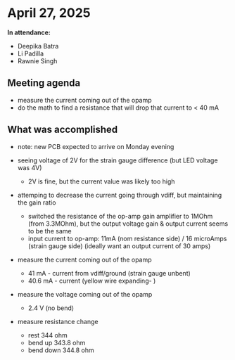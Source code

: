 # April 27, 2025
**In attendance:**
- Deepika Batra
- Li Padilla
- Rawnie Singh

## Meeting agenda
- measure the current coming out of the opamp
- do the math to find a resistance that will drop that current to < 40 mA 

## What was accomplished
- note: new PCB expected to arrive on Monday evening
- seeing voltage of 2V for the strain gauge difference (but LED voltage was 4V)
    - 2V is fine, but the current value was likely too high

- attemping to decrease the current going through vdiff, but maintaining the gain ratio
    - switched the resistance of the op-amp gain amplifier to 1MOhm (from 3.3MOhm), but the output voltage gain & output current seems to be the same
    - input current to op-amp: 11mA (nom resistance side) / 16 microAmps (strain gauge side) (ideally want an output current of 30 amps)

- measure the current coming out of the opamp
    - 41 mA - current from vdiff/ground (strain gauge unbent)
    - 40.6 mA - current (yellow wire expanding- )
- measure the voltage coming out of the opamp
    - 2.4 V (no bend)
- measure resistance change 
    - rest 344 ohm
    - bend up 343.8 ohm 
    - bend down 344.8 ohm 
